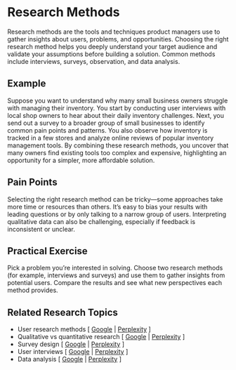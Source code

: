 # Research Methods

Research methods are the tools and techniques product managers use to gather insights about users, problems, and opportunities. Choosing the right research method helps you deeply understand your target audience and validate your assumptions before building a solution. Common methods include interviews, surveys, observation, and data analysis.

## Example

Suppose you want to understand why many small business owners struggle with managing their inventory. You start by conducting user interviews with local shop owners to hear about their daily inventory challenges. Next, you send out a survey to a broader group of small businesses to identify common pain points and patterns. You also observe how inventory is tracked in a few stores and analyze online reviews of popular inventory management tools. By combining these research methods, you uncover that many owners find existing tools too complex and expensive, highlighting an opportunity for a simpler, more affordable solution.

## Pain Points

Selecting the right research method can be tricky—some approaches take more time or resources than others. It’s easy to bias your results with leading questions or by only talking to a narrow group of users. Interpreting qualitative data can also be challenging, especially if feedback is inconsistent or unclear.

## Practical Exercise

Pick a problem you’re interested in solving. Choose two research methods (for example, interviews and surveys) and use them to gather insights from potential users. Compare the results and see what new perspectives each method provides.

## Related Research Topics

* User research methods \[ [Google](https://www.google.com/search?q=user+research+methods+in+product+management) | [Perplexity](https://www.perplexity.ai/search?q=user+research+methods+in+product+management) ]
* Qualitative vs quantitative research \[ [Google](https://www.google.com/search?q=qualitative+vs+quantitative+research+in+product+management) | [Perplexity](https://www.perplexity.ai/search?q=qualitative+vs+quantitative+research+in+product+management) ]
* Survey design \[ [Google](https://www.google.com/search?q=survey+design+in+product+management) | [Perplexity](https://www.perplexity.ai/search?q=survey+design+in+product+management) ]
* User interviews \[ [Google](https://www.google.com/search?q=user+interviews+in+product+management) | [Perplexity](https://www.perplexity.ai/search?q=user+interviews+in+product+management) ]
* Data analysis \[ [Google](https://www.google.com/search?q=data+analysis+in+product+management) | [Perplexity](https://www.perplexity.ai/search?q=data+analysis+in+product+management) ]